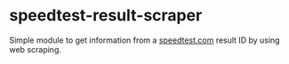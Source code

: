 # speedtest-result-scraper

Simple module to get information from a [speedtest.com](https://speedtest.net) result ID by using web scraping.